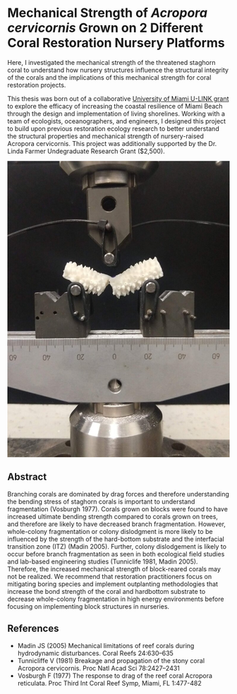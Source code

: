 # Mechanical Strength of *Acropora cervicornis* Grown on 2 Different Coral Restoration Nursery Platforms

Here, I investigated the mechanical strength of the threatened staghorn coral to understand how nursery structures influence the structural integrity of the corals and the implications of this mechanical strength for coral restoration projects.

This thesis was born out of a collaborative [University of Miami U-LINK grant](https://ulink.miami.edu/projects/index.html#coastal-resilience) to explore the efficacy of increasing the coastal resilience of Miami Beach through the design and implementation of living shorelines. Working with a team of ecologists, oceanographers, and engineers, I designed this project to build upon previous restoration ecology research to better understand the structural properties and mechanical strength of nursery-raised Acropora cervicornis. This project was additionally supported by the Dr. Linda Farmer Undegraduate Research Grant ($2,500).

![Coral Flexural Testing](./images/flexural-testing.jpg)


## Abstract
Branching corals are dominated by drag forces and therefore understanding the bending stress of staghorn corals is important to understand fragmentation (Vosburgh 1977). Corals grown on blocks were found to have increased ultimate bending strength compared to corals grown on trees, and therefore are likely to have decreased branch fragmentation. However, whole-colony fragmentation or colony dislodgment is more likely to be influenced by the strength of the hard-bottom substrate and the interfacial transition zone (ITZ) (Madin 2005). Further, colony dislodgement is likely to occur before branch fragmentation as seen in both ecological field studies and lab-based engineering studies (Tunniclife 1981, Madin 2005). Therefore, the increased mechanical strength of block-reared corals may not be realized. We recommend that restoration practitioners focus on mitigating boring species and implement outplanting methodologies that increase the bond strength of the coral and hardbottom substrate to decrease whole-colony fragmentation in high energy environments before focusing on implementing block structures in nurseries.

## References
- Madin JS (2005) Mechanical limitations of reef corals during hydrodynamic disturbances. Coral Reefs 24:630–635
- Tunnicliffe V (1981) Breakage and propagation of the stony coral Acropora cervicornis. Proc Natl Acad Sci 78:2427–2431
- Vosburgh F (1977) The response to drag of the reef coral Acropora reticulata. Proc Third Int Coral Reef Symp, Miami, FL 1:477-482 
